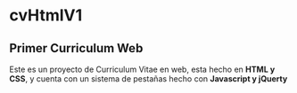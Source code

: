 # cvHtmlV1

## Primer Curriculum Web

Este es un proyecto de Curriculum Vitae en web, esta hecho en **HTML y CSS**, y cuenta con un sistema de pestañas hecho con **Javascript y jQuerty**
